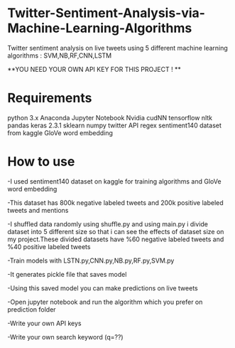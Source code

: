 # Twitter-Sentiment-Analysis-via-Machine-Learning-Algorithms
Twitter sentiment analysis on live tweets using 5 different machine learning algorithms : SVM,NB,RF,CNN,LSTM

**YOU NEED YOUR OWN API KEY FOR THIS PROJECT ! **

# Requirements

python 3.x
Anaconda
Jupyter Notebook
Nvidia cudNN
tensorflow
nltk
pandas
keras 2.3.1
sklearn
numpy
twitter API
regex
sentiment140 dataset from kaggle
GloVe word embedding


# How to use

-I used sentiment140 dataset on kaggle for training algorithms and GloVe word embedding

-This dataset has 800k negative labeled tweets and 200k positive labeled tweets and mentions

-I shuffled data randomly using shuffle.py and using main.py i divide dataset into 5 different size so that i can see the effects of dataset size on my project.These divided datasets have %60 negative labeled tweets and %40 positive labeled tweets

-Train models with LSTN.py,CNN.py,NB.py,RF.py,SVM.py

-It generates pickle file that saves model 

-Using this saved model you can make predictions on live tweets

-Open jupyter notebook and run the algorithm which you prefer on prediction folder

-Write your own API keys

-Write your own search keyword (q=??)




